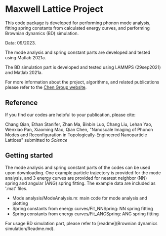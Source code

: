 # Maxwell Lattice Project

This code package is developed for performing phonon mode analysis, fitting spring constants from calculated energy curves, and performing Brownian dynamics (BD) simulation.

Data: 09/2023.

The mode analysis and spring constant parts are developed and tested using Matlab 2021a.  

The BD simulation part is developed and tested using LAMMPS (29sep2021) and Matlab 2021a.

For more information about the project, algorithms, and related publications please refer to the [Chen Group website](https://chenlab.matse.illinois.edu/).  

## Reference
If you find our codes are helpful to your publication, please cite:

Chang Qian, Ethan Stanifer, Zhan Ma, Binbin Luo, Chang Liu, Lehan Yao, Wenxiao Pan,  Xiaoming Mao, Qian Chen, "Nanoscale Imaging of Phonon Modes and Reconfiguration in Topologically-Engineered Nanoparticle Lattices" submitted to _Science_

## Getting started

The mode analysis and spring constant parts of the codes can be used upon downloading. One example particle trajectory is provided for the mode analysis, and 3 energy curves are provided for nearest neighbor (NN) spring and angular (ANG) spring fitting. The example data are included as '.mat' files.
- Mode analysis/ModeAnalysis.m: main code for mode analysis and plotting
- Spring constants from energy curves/Fit_NNSpring: NN spring fitting
- Spring constants from energy curves/Fit_ANGSpring: ANG spring fitting
  
For usage BD simulation part, please refer to [readme](Brownian dynamics simulation/Readme.md).
